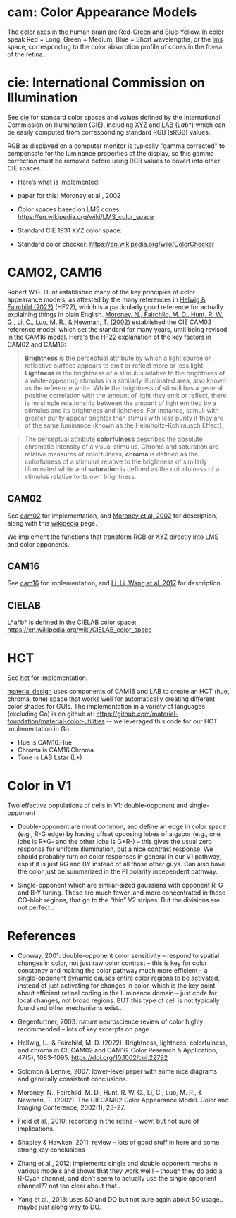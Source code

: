 # cam: Color Appearance Models

The color axes in the human brain are Red-Green and Blue-Yellow. In color speak Red = Long, Green = Medium, Blue = Short wavelengths, or the [lms](lms) space, corresponding to the color absorption profile of cones in the fovea of the retina.

# cie: International Commission on Illumination

See [cie](cie) for standard color spaces and values defined by the International Commission on Illumination (CIE), including [XYZ](https://en.wikipedia.org/wiki/CIE_1931_color_space) and [LAB](https://en.wikipedia.org/wiki/CIELAB_color_space) (L*a*b*) which can be easily computed from corresponding standard RGB (sRGB) values.

RGB as displayed on a computer monitor is typically "gamma corrected" to compensate for the luminance properties of the display, so this gamma correction must be removed before using RGB values to covert into other CIE spaces.

* Here’s what is implemented: 

* paper for this: Moroney et al., 2002

* Color spaces based on LMS cones: https://en.wikipedia.org/wiki/LMS_color_space

* Standard CIE 1931 XYZ color space: 

* Standard color checker: https://en.wikipedia.org/wiki/ColorChecker

# CAM02, CAM16

Robert W.G. Hunt established many of the key principles of color appearance models, as attested by the many references in [Helwig & Fairchild (2022)](#references) (HF22), which is a particularly good reference for actually explaining things in plain English.  [Moroney, N., Fairchild, M. D., Hunt, R. W. G., Li, C., Luo, M. R., & Newman, T. (2002)](#references) established the CIE CAM02 reference model, which set the standard for many years, until being revised in the CAM16 model.  Here's the HF22 explanation of the key factors in CAM02 and CAM16:

> **Brightness** is the perceptual attribute by which a light source or reflective surface appears to emit or reflect more or less light.  **Lightness** is the brightness of a stimulus relative to the brightness of a white-appearing stimulus in a similarly illuminated area, also known as the reference white.  While the brightness of stimuli has a general positive correlation with the amount of light they emit or reflect, there is no simple relationship between the amount of light emitted by a stimulus and its brightness and lightness. For instance, stimuli with greater purity appear brighter than stimuli with less purity if they are of the same luminance (known as the Helmholtz–Kohlrausch Effect).

> The perceptual attribute **colorfulness** describes the absolute chromatic intensity of a visual stimulus. Chroma and saturation are relative measures of colorfulness; **chroma** is defined as the colorfulness of a stimulus relative to the brightness of similarly illuminated white and **saturation** is defined as the colorfulness of a stimulus relative to its own brightness.

## CAM02

See [cam02](cam02) for implementation, and [Moroney et al, 2002](#references) for description, along with this [wikipedia](https://en.wikipedia.org/wiki/CIECAM02) page.

We implement the functions that transform RGB or XYZ directly into LMS and color opponents.

## CAM16

See [cam16](cam16) for implementation, and [Li, Li, Wang et al, 2017](#references) for description.

## CIELAB

L\*a\*b\* is defined in the CIELAB color space: https://en.wikipedia.org/wiki/CIELAB_color_space

# HCT

See [hct](hct) for implementation.

[material design](https://material.io/blog/science-of-color-design) uses components of CAM16 and LAB to create an HCT (hue, chroma, tone) space that works well for automatically creating different color shades for GUIs.  The implementation in a variety of languages (excluding Go) is on github at: https://github.com/material-foundation/material-color-utilities -- we leveraged this code for our HCT implementation in Go.

* Hue is CAM16.Hue
* Chroma is CAM16.Chroma
* Tone is LAB Lstar (L\*)

# Color in V1

Two effective populations of cells in V1: double-opponent and single-opponent

* Double-opponent are most common, and define an edge in color space (e.g., R-G edge) by having offset opposing lobes of a gabor (e.g., one lobe is R+G- and the other lobe is G+R-) – this gives the usual zero response for uniform illumination, but a nice contrast response. We should probably turn on color responses in general in our V1 pathway, esp if it is just RG and BY instead of all those other guys. Can also have the color just be summarized in the PI polarity independent pathway.

* Single-opponent which are similar-sized gaussians with opponent R-G and B-Y tuning. These are much fewer, and more concentrated in these CO-blob regions, that go to the “thin” V2 stripes. But the divisions are not perfect..

# References

* Conway, 2001: double-opponent color sensitivity – respond to spatial changes in color, not just raw color contrast – this is key for color constancy and making the color pathway much more efficient – a single-opponent dynamic causes entire color regions to be activated, instead of just activating for changes in color, which is the key point about efficient retinal coding in the luminance domain – just code for local changes, not broad regions. BUT this type of cell is not typically found and other mechanisms exist..

* Gegenfurtner, 2003: nature neuroscience review of color highly recommended – lots of key excerpts on page

* Hellwig, L., & Fairchild, M. D. (2022). Brightness, lightness, colorfulness, and chroma in CIECAM02 and CAM16. Color Research & Application, 47(5), 1083–1095. https://doi.org/10.1002/col.22792

* Solomon & Lennie, 2007: lower-level paper with some nice diagrams and generally consistent conclusions.

* Moroney, N., Fairchild, M. D., Hunt, R. W. G., Li, C., Luo, M. R., & Newman, T. (2002). The CIECAM02 Color Appearance Model. Color and Imaging Conference, 2002(1), 23–27.

* Field et al., 2010: recording in the retina – wow! but not sure of implications.

* Shapley & Hawken, 2011: review – lots of good stuff in here and some strong key conclusions

* Zhang et al., 2012: implements single and double opponent mechs in various models and shows that they work well! – though they do add a R-Cyan channel, and don’t seem to actually use the single opponent channel?? not too clear about that..

* Yang et al., 2013: uses SO and DO but not sure again about SO usage.. maybe just along way to DO.


